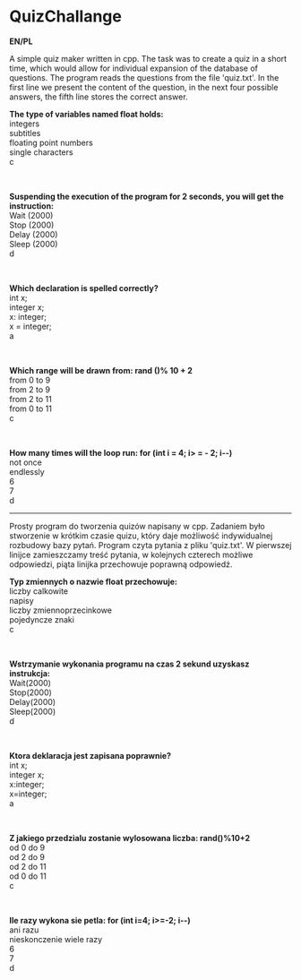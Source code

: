 # QuizChallange
<b>EN/PL</b>

A simple quiz maker written in cpp. The task was to create a quiz in a short time, which would allow for individual expansion of the database of questions. The program reads the questions from the file 'quiz.txt'. In the first line we present the content of the question, in the next four possible answers, the fifth line stores the correct answer.

<b> The type of variables named float holds: </b> <br/>
integers <br/>
subtitles <br/> 
floating point numbers <br/>
single characters <br/>
c

<br/>

<b> Suspending the execution of the program for 2 seconds, you will get the instruction: </b> <br/>
Wait (2000) <br/>
Stop (2000) <br/>
Delay (2000) <br/>
Sleep (2000) <br/>
d

<br/>

<b> Which declaration is spelled correctly? </b> <br/>
int x; <br/>
integer x; <br/>
x: integer; <br/>
x = integer; <br/>
a

<br/>

<b> Which range will be drawn from: rand ()% 10 + 2 </b> <br/>
from 0 to 9 <br/>
from 2 to 9 <br/>
from 2 to 11 <br/>
from 0 to 11 <br/>
c

<br/>

<b> How many times will the loop run: for (int i = 4; i> = - 2; i--) </b> <br/>
not once <br/>
endlessly <br/>
6 <br/>
7 <br/>
d

<hr>

Prosty program do tworzenia quizów napisany w cpp. Zadaniem było stworzenie w krótkim czasie quizu, który daje możliwość indywidualnej rozbudowy bazy pytań. Program czyta pytania z pliku 'quiz.txt'. W pierwszej linijce zamieszczamy treść pytania, w kolejnych czterech możliwe odpowiedzi, piąta linijka przechowuje poprawną odpowiedź.

<b>Typ zmiennych o nazwie float przechowuje:</b><br/>
liczby calkowite<br/>
napisy<br/>
liczby zmiennoprzecinkowe<br/>
pojedyncze znaki<br/>
c

<br/>

<b>Wstrzymanie wykonania programu na czas 2 sekund uzyskasz instrukcja:</b><br/>
Wait(2000)<br/>
Stop(2000)<br/>
Delay(2000)<br/>
Sleep(2000)<br/>
d

<br/>

<b>Ktora deklaracja jest zapisana poprawnie?</b><br/>
int x;<br/>
integer x;<br/>
x:integer;<br/>
x=integer;<br/>
a

<br/>

<b>Z jakiego przedzialu zostanie wylosowana liczba: rand()%10+2</b><br/>
od 0 do 9<br/>
od 2 do 9<br/>
od 2 do 11<br/>
od 0 do 11<br/>
c

<br/>

<b>Ile razy wykona sie petla: for (int i=4; i>=-2; i--)</b><br/>
ani razu<br/>
nieskonczenie wiele razy<br/>
6<br/>
7<br/>
d

